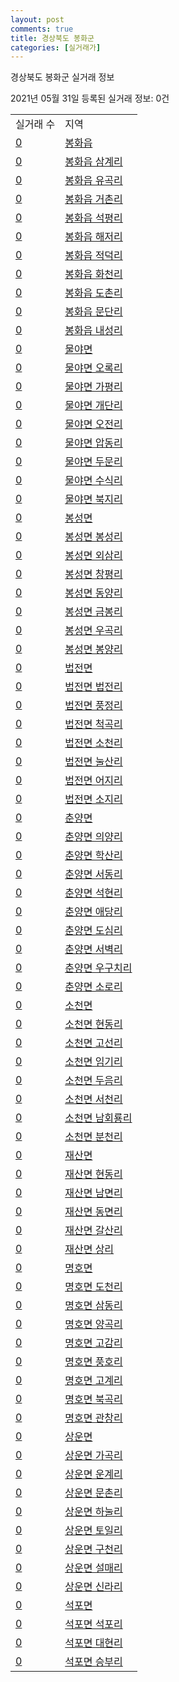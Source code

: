 ```yaml
---
layout: post
comments: true
title: 경상북도 봉화군
categories: [실거래가]
---
```


경상북도 봉화군 실거래 정보

2021년 05월 31일 등록된 실거래 정보: 0건


<table>
  <tr>
    <td>실거래 수</td>
    <td>지역</td>
  </tr>

  
  <tr>
    <td><a href="4792025000.html">0</a></td>
    <td><a href="4792025000.html">봉화읍</a></td>
  </tr>
    

  <tr>
    <td><a href="4792025022.html">0</a></td>
    <td><a href="4792025022.html">봉화읍 삼계리</a></td>
  </tr>
    

  <tr>
    <td><a href="4792025023.html">0</a></td>
    <td><a href="4792025023.html">봉화읍 유곡리</a></td>
  </tr>
    

  <tr>
    <td><a href="4792025024.html">0</a></td>
    <td><a href="4792025024.html">봉화읍 거촌리</a></td>
  </tr>
    

  <tr>
    <td><a href="4792025025.html">0</a></td>
    <td><a href="4792025025.html">봉화읍 석평리</a></td>
  </tr>
    

  <tr>
    <td><a href="4792025026.html">0</a></td>
    <td><a href="4792025026.html">봉화읍 해저리</a></td>
  </tr>
    

  <tr>
    <td><a href="4792025027.html">0</a></td>
    <td><a href="4792025027.html">봉화읍 적덕리</a></td>
  </tr>
    

  <tr>
    <td><a href="4792025028.html">0</a></td>
    <td><a href="4792025028.html">봉화읍 화천리</a></td>
  </tr>
    

  <tr>
    <td><a href="4792025029.html">0</a></td>
    <td><a href="4792025029.html">봉화읍 도촌리</a></td>
  </tr>
    

  <tr>
    <td><a href="4792025030.html">0</a></td>
    <td><a href="4792025030.html">봉화읍 문단리</a></td>
  </tr>
    

  <tr>
    <td><a href="4792025031.html">0</a></td>
    <td><a href="4792025031.html">봉화읍 내성리</a></td>
  </tr>
    

  <tr>
    <td><a href="4792031000.html">0</a></td>
    <td><a href="4792031000.html">물야면</a></td>
  </tr>
    

  <tr>
    <td><a href="4792031021.html">0</a></td>
    <td><a href="4792031021.html">물야면 오록리</a></td>
  </tr>
    

  <tr>
    <td><a href="4792031022.html">0</a></td>
    <td><a href="4792031022.html">물야면 가평리</a></td>
  </tr>
    

  <tr>
    <td><a href="4792031023.html">0</a></td>
    <td><a href="4792031023.html">물야면 개단리</a></td>
  </tr>
    

  <tr>
    <td><a href="4792031024.html">0</a></td>
    <td><a href="4792031024.html">물야면 오전리</a></td>
  </tr>
    

  <tr>
    <td><a href="4792031025.html">0</a></td>
    <td><a href="4792031025.html">물야면 압동리</a></td>
  </tr>
    

  <tr>
    <td><a href="4792031026.html">0</a></td>
    <td><a href="4792031026.html">물야면 두문리</a></td>
  </tr>
    

  <tr>
    <td><a href="4792031027.html">0</a></td>
    <td><a href="4792031027.html">물야면 수식리</a></td>
  </tr>
    

  <tr>
    <td><a href="4792031028.html">0</a></td>
    <td><a href="4792031028.html">물야면 북지리</a></td>
  </tr>
    

  <tr>
    <td><a href="4792032000.html">0</a></td>
    <td><a href="4792032000.html">봉성면</a></td>
  </tr>
    

  <tr>
    <td><a href="4792032021.html">0</a></td>
    <td><a href="4792032021.html">봉성면 봉성리</a></td>
  </tr>
    

  <tr>
    <td><a href="4792032023.html">0</a></td>
    <td><a href="4792032023.html">봉성면 외삼리</a></td>
  </tr>
    

  <tr>
    <td><a href="4792032024.html">0</a></td>
    <td><a href="4792032024.html">봉성면 창평리</a></td>
  </tr>
    

  <tr>
    <td><a href="4792032025.html">0</a></td>
    <td><a href="4792032025.html">봉성면 동양리</a></td>
  </tr>
    

  <tr>
    <td><a href="4792032026.html">0</a></td>
    <td><a href="4792032026.html">봉성면 금봉리</a></td>
  </tr>
    

  <tr>
    <td><a href="4792032027.html">0</a></td>
    <td><a href="4792032027.html">봉성면 우곡리</a></td>
  </tr>
    

  <tr>
    <td><a href="4792032028.html">0</a></td>
    <td><a href="4792032028.html">봉성면 봉양리</a></td>
  </tr>
    

  <tr>
    <td><a href="4792033000.html">0</a></td>
    <td><a href="4792033000.html">법전면</a></td>
  </tr>
    

  <tr>
    <td><a href="4792033021.html">0</a></td>
    <td><a href="4792033021.html">법전면 법전리</a></td>
  </tr>
    

  <tr>
    <td><a href="4792033022.html">0</a></td>
    <td><a href="4792033022.html">법전면 풍정리</a></td>
  </tr>
    

  <tr>
    <td><a href="4792033023.html">0</a></td>
    <td><a href="4792033023.html">법전면 척곡리</a></td>
  </tr>
    

  <tr>
    <td><a href="4792033024.html">0</a></td>
    <td><a href="4792033024.html">법전면 소천리</a></td>
  </tr>
    

  <tr>
    <td><a href="4792033025.html">0</a></td>
    <td><a href="4792033025.html">법전면 눌산리</a></td>
  </tr>
    

  <tr>
    <td><a href="4792033026.html">0</a></td>
    <td><a href="4792033026.html">법전면 어지리</a></td>
  </tr>
    

  <tr>
    <td><a href="4792033027.html">0</a></td>
    <td><a href="4792033027.html">법전면 소지리</a></td>
  </tr>
    

  <tr>
    <td><a href="4792034000.html">0</a></td>
    <td><a href="4792034000.html">춘양면</a></td>
  </tr>
    

  <tr>
    <td><a href="4792034021.html">0</a></td>
    <td><a href="4792034021.html">춘양면 의양리</a></td>
  </tr>
    

  <tr>
    <td><a href="4792034022.html">0</a></td>
    <td><a href="4792034022.html">춘양면 학산리</a></td>
  </tr>
    

  <tr>
    <td><a href="4792034023.html">0</a></td>
    <td><a href="4792034023.html">춘양면 서동리</a></td>
  </tr>
    

  <tr>
    <td><a href="4792034024.html">0</a></td>
    <td><a href="4792034024.html">춘양면 석현리</a></td>
  </tr>
    

  <tr>
    <td><a href="4792034025.html">0</a></td>
    <td><a href="4792034025.html">춘양면 애당리</a></td>
  </tr>
    

  <tr>
    <td><a href="4792034026.html">0</a></td>
    <td><a href="4792034026.html">춘양면 도심리</a></td>
  </tr>
    

  <tr>
    <td><a href="4792034027.html">0</a></td>
    <td><a href="4792034027.html">춘양면 서벽리</a></td>
  </tr>
    

  <tr>
    <td><a href="4792034028.html">0</a></td>
    <td><a href="4792034028.html">춘양면 우구치리</a></td>
  </tr>
    

  <tr>
    <td><a href="4792034029.html">0</a></td>
    <td><a href="4792034029.html">춘양면 소로리</a></td>
  </tr>
    

  <tr>
    <td><a href="4792035000.html">0</a></td>
    <td><a href="4792035000.html">소천면</a></td>
  </tr>
    

  <tr>
    <td><a href="4792035021.html">0</a></td>
    <td><a href="4792035021.html">소천면 현동리</a></td>
  </tr>
    

  <tr>
    <td><a href="4792035022.html">0</a></td>
    <td><a href="4792035022.html">소천면 고선리</a></td>
  </tr>
    

  <tr>
    <td><a href="4792035023.html">0</a></td>
    <td><a href="4792035023.html">소천면 임기리</a></td>
  </tr>
    

  <tr>
    <td><a href="4792035024.html">0</a></td>
    <td><a href="4792035024.html">소천면 두음리</a></td>
  </tr>
    

  <tr>
    <td><a href="4792035025.html">0</a></td>
    <td><a href="4792035025.html">소천면 서천리</a></td>
  </tr>
    

  <tr>
    <td><a href="4792035026.html">0</a></td>
    <td><a href="4792035026.html">소천면 남회룡리</a></td>
  </tr>
    

  <tr>
    <td><a href="4792035027.html">0</a></td>
    <td><a href="4792035027.html">소천면 분천리</a></td>
  </tr>
    

  <tr>
    <td><a href="4792036000.html">0</a></td>
    <td><a href="4792036000.html">재산면</a></td>
  </tr>
    

  <tr>
    <td><a href="4792036021.html">0</a></td>
    <td><a href="4792036021.html">재산면 현동리</a></td>
  </tr>
    

  <tr>
    <td><a href="4792036022.html">0</a></td>
    <td><a href="4792036022.html">재산면 남면리</a></td>
  </tr>
    

  <tr>
    <td><a href="4792036023.html">0</a></td>
    <td><a href="4792036023.html">재산면 동면리</a></td>
  </tr>
    

  <tr>
    <td><a href="4792036024.html">0</a></td>
    <td><a href="4792036024.html">재산면 갈산리</a></td>
  </tr>
    

  <tr>
    <td><a href="4792036025.html">0</a></td>
    <td><a href="4792036025.html">재산면 상리</a></td>
  </tr>
    

  <tr>
    <td><a href="4792037000.html">0</a></td>
    <td><a href="4792037000.html">명호면</a></td>
  </tr>
    

  <tr>
    <td><a href="4792037021.html">0</a></td>
    <td><a href="4792037021.html">명호면 도천리</a></td>
  </tr>
    

  <tr>
    <td><a href="4792037022.html">0</a></td>
    <td><a href="4792037022.html">명호면 삼동리</a></td>
  </tr>
    

  <tr>
    <td><a href="4792037023.html">0</a></td>
    <td><a href="4792037023.html">명호면 양곡리</a></td>
  </tr>
    

  <tr>
    <td><a href="4792037024.html">0</a></td>
    <td><a href="4792037024.html">명호면 고감리</a></td>
  </tr>
    

  <tr>
    <td><a href="4792037025.html">0</a></td>
    <td><a href="4792037025.html">명호면 풍호리</a></td>
  </tr>
    

  <tr>
    <td><a href="4792037026.html">0</a></td>
    <td><a href="4792037026.html">명호면 고계리</a></td>
  </tr>
    

  <tr>
    <td><a href="4792037027.html">0</a></td>
    <td><a href="4792037027.html">명호면 북곡리</a></td>
  </tr>
    

  <tr>
    <td><a href="4792037028.html">0</a></td>
    <td><a href="4792037028.html">명호면 관창리</a></td>
  </tr>
    

  <tr>
    <td><a href="4792038000.html">0</a></td>
    <td><a href="4792038000.html">상운면</a></td>
  </tr>
    

  <tr>
    <td><a href="4792038021.html">0</a></td>
    <td><a href="4792038021.html">상운면 가곡리</a></td>
  </tr>
    

  <tr>
    <td><a href="4792038022.html">0</a></td>
    <td><a href="4792038022.html">상운면 운계리</a></td>
  </tr>
    

  <tr>
    <td><a href="4792038023.html">0</a></td>
    <td><a href="4792038023.html">상운면 문촌리</a></td>
  </tr>
    

  <tr>
    <td><a href="4792038024.html">0</a></td>
    <td><a href="4792038024.html">상운면 하눌리</a></td>
  </tr>
    

  <tr>
    <td><a href="4792038025.html">0</a></td>
    <td><a href="4792038025.html">상운면 토일리</a></td>
  </tr>
    

  <tr>
    <td><a href="4792038026.html">0</a></td>
    <td><a href="4792038026.html">상운면 구천리</a></td>
  </tr>
    

  <tr>
    <td><a href="4792038027.html">0</a></td>
    <td><a href="4792038027.html">상운면 설매리</a></td>
  </tr>
    

  <tr>
    <td><a href="4792038028.html">0</a></td>
    <td><a href="4792038028.html">상운면 신라리</a></td>
  </tr>
    

  <tr>
    <td><a href="4792039000.html">0</a></td>
    <td><a href="4792039000.html">석포면</a></td>
  </tr>
    

  <tr>
    <td><a href="4792039021.html">0</a></td>
    <td><a href="4792039021.html">석포면 석포리</a></td>
  </tr>
    

  <tr>
    <td><a href="4792039022.html">0</a></td>
    <td><a href="4792039022.html">석포면 대현리</a></td>
  </tr>
    

  <tr>
    <td><a href="4792039023.html">0</a></td>
    <td><a href="4792039023.html">석포면 승부리</a></td>
  </tr>
    


</table>
    